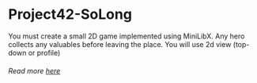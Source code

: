 # Project42-SoLong
You must create a small 2D game implemented using MiniLibX. Any hero
collects any valuables before leaving the place.
You will use 2d view (top-down or profile)
###### Read more [here](https://github.com/ncallie/Project42-SoLong/blob/main/solong.subject.pdf)
